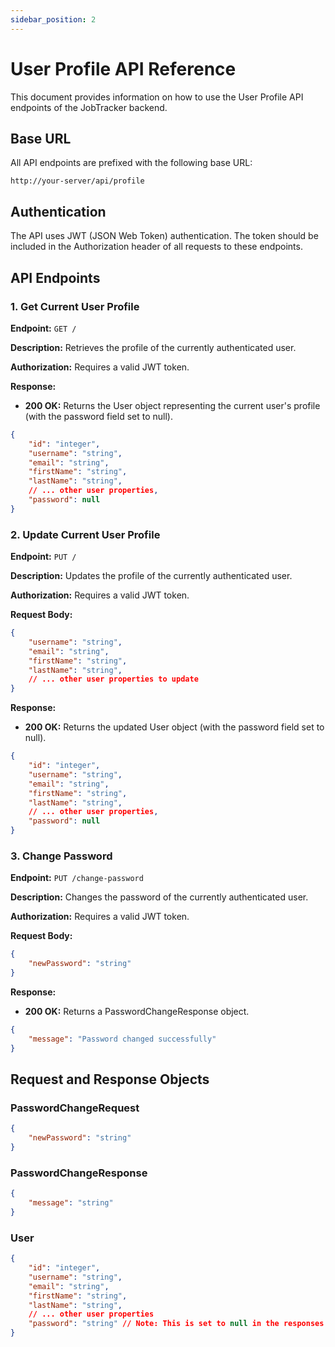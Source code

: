 ```yaml
---
sidebar_position: 2
---
```


# User Profile API Reference 

This document provides information on how to use the User Profile API endpoints of the JobTracker backend.

## Base URL

All API endpoints are prefixed with the following base URL:
```
http://your-server/api/profile
```

## Authentication

The API uses JWT (JSON Web Token) authentication. The token should be included in the Authorization header of all requests to these endpoints.

## API Endpoints

### 1. Get Current User Profile

**Endpoint:** `GET /`

**Description:** Retrieves the profile of the currently authenticated user.

**Authorization:** Requires a valid JWT token.

**Response:**
- **200 OK:** Returns the User object representing the current user's profile (with the password field set to null).
```json
{
    "id": "integer",
    "username": "string",
    "email": "string",
    "firstName": "string",
    "lastName": "string",
    // ... other user properties,
    "password": null
}
```

### 2. Update Current User Profile

**Endpoint:** `PUT /`

**Description:** Updates the profile of the currently authenticated user.

**Authorization:** Requires a valid JWT token.

**Request Body:**
```json
{
    "username": "string",
    "email": "string",
    "firstName": "string",
    "lastName": "string",
    // ... other user properties to update
}
```

**Response:**
- **200 OK:** Returns the updated User object (with the password field set to null).
```json
{
    "id": "integer",
    "username": "string",
    "email": "string",
    "firstName": "string",
    "lastName": "string",
    // ... other user properties,
    "password": null
}
```

### 3. Change Password

**Endpoint:** `PUT /change-password`

**Description:** Changes the password of the currently authenticated user.

**Authorization:** Requires a valid JWT token.

**Request Body:**
```json
{
    "newPassword": "string"
}
```

**Response:**
- **200 OK:** Returns a PasswordChangeResponse object.
```json
{
    "message": "Password changed successfully"
}
```

## Request and Response Objects

### PasswordChangeRequest
```json
{
    "newPassword": "string"
}
```

### PasswordChangeResponse
```json
{
    "message": "string"
}
```

### User
```json
{
    "id": "integer",
    "username": "string",
    "email": "string",
    "firstName": "string",
    "lastName": "string",
    // ... other user properties
    "password": "string" // Note: This is set to null in the responses for GET and PUT in this controller.
}
```
